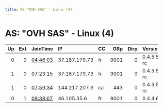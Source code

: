 ```yaml
---
title: AS "OVH SAS" - Linux (4)
---
```


# AS: "OVH SAS" - Linux (4)

|   Up |   Ext | JoinTime                                                                                            | IP            | CC   |   ORp |   Dirp | Version    | Contact                      | Nickname   |   eFamMembers |
|-----:|------:|:----------------------------------------------------------------------------------------------------|:--------------|:-----|------:|-------:|:-----------|:-----------------------------|:-----------|--------------:|
|    0 |     0 | [04:46:03](https://metrics.torproject.org/rs.html#details/9F5E7F5A4D5D808B811DFC6D83483FD925085693) | 37.187.179.73 | fr   |  9001 |      0 | 0.4.5.5-rc | noob at sn00z dot com        | sn00z      |             1 |
|    1 |     0 | [07:23:15](https://metrics.torproject.org/rs.html#details/B089152423092C8E0CEC9F2A8F79684D79A5F65E) | 37.187.179.73 | fr   |  9001 |      0 | 0.4.5.5-rc | noob at sn00z dot com        | sn00z      |             1 |
|    1 |     0 | [07:59:34](https://metrics.torproject.org/rs.html#details/087B8D7656B4C4504868A296948DB3EB875CAFF2) | 144.217.207.3 | ca   |   443 |      0 | 0.4.5.5-rc | Relay &lt;relay1132 at secma | relay1132  |             1 |
|    0 |     1 | [08:38:07](https://metrics.torproject.org/rs.html#details/DE3C67DA03D30F28A3D522B2CF4F6FFB76FD9F4A) | 46.105.35.6   | fr   |  9001 |      0 | 0.4.4.6    | mni0N@gmail.com              | uni0N3     |             1 |
